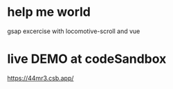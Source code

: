 # help me world
gsap excercise with locomotive-scroll and vue

# live DEMO at codeSandbox

https://44mr3.csb.app/
